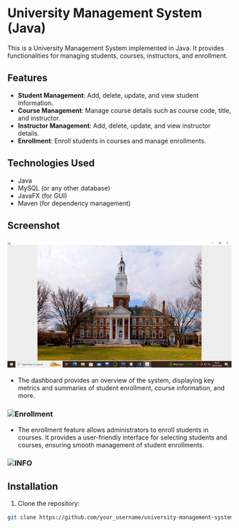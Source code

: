 # University Management System (Java)

This is a University Management System implemented in Java. It provides functionalities for managing students, courses, instructors, and enrollment.

## Features

- **Student Management**: Add, delete, update, and view student information.
- **Course Management**: Manage course details such as course code, title, and instructor.
- **Instructor Management**: Add, delete, update, and view instructor details.
- **Enrollment**: Enroll students in courses and manage enrollments.

## Technologies Used

- Java
- MySQL (or any other database)
- JavaFX (for GUI)
- Maven (for dependency management)

## Screenshot 
### ![Dashboard 1](https://github.com/1khalaneshubham/University-Management-System-project-using-JAVA-/blob/main/Scrent%20shot/Screenshot%20(4).png)
- The dashboard provides an overview of the system, displaying key metrics and summaries of student enrollment, course information, and more.

### ![Enrollment ]()
- The enrollment feature allows administrators to enroll students in courses. It provides a user-friendly interface for selecting students and courses, ensuring smooth management of student enrollments.

### ![INFO]()

## Installation

1. Clone the repository:

```bash
git clone https://github.com/your_username/university-management-system.git
